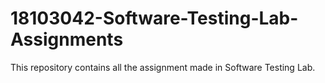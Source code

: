 # 18103042-Software-Testing-Lab-Assignments
This repository contains all the assignment made in Software Testing Lab.
